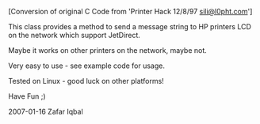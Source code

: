 
[Conversion of original C Code from 'Printer Hack 12/8/97 sili@l0pht.com']

This class provides a method to send a message string to HP printers LCD on the
network which support JetDirect.

Maybe it works on other printers on the network, maybe not.

Very easy to use - see example code for usage.

Tested on Linux - good luck on other platforms!

Have Fun ;)

2007-01-16 Zafar Iqbal
